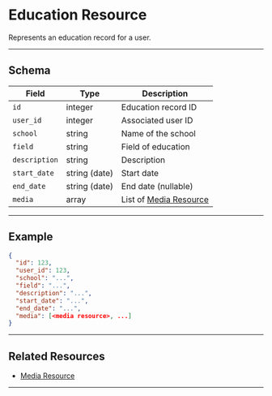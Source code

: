 # Education Resource

Represents an education record for a user.


---

## Schema
| Field         | Type            | Description                                 |
|---------------|-----------------|---------------------------------------------|
| `id`          | integer         | Education record ID                         |
| `user_id`     | integer         | Associated user ID                          |
| `school`      | string          | Name of the school                          |
| `field`       | string          | Field of education                          |
| `description` | string          | Description                                 |
| `start_date`  | string (date)   | Start date                                  |
| `end_date`    | string (date)   | End date (nullable)                         |
| `media`       | array           | List of [Media Resource](../../media/media_resource.md) |

---

## Example
```json
{
  "id": 123,
  "user_id": 123,
  "school": "...",
  "field": "...",
  "description": "...",
  "start_date": "...",
  "end_date": "...",
  "media": [<media resource>, ...]
}
```

---

## Related Resources
- [Media Resource](../../media/media_resource.md)

---
